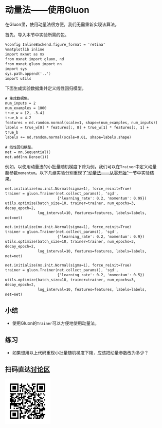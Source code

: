 # 动量法——使用Gluon

在Gluon里，使用动量法很方便，我们无需重新实现该算法。

首先，导入本节中实验所需的包。

```{.python .input}
%config InlineBackend.figure_format = 'retina'
%matplotlib inline
import mxnet as mx
from mxnet import gluon, nd
from mxnet.gluon import nn
import sys
sys.path.append('..')
import utils
```

下面生成实验数据集并定义线性回归模型。

```{.python .input  n=1}
# 生成数据集。
num_inputs = 2
num_examples = 1000
true_w = [2, -3.4]
true_b = 4.2
features = nd.random.normal(scale=1, shape=(num_examples, num_inputs))
labels = true_w[0] * features[:, 0] + true_w[1] * features[:, 1] + true_b
labels += nd.random.normal(scale=0.01, shape=labels.shape)

# 线性回归模型。
net = nn.Sequential()
net.add(nn.Dense(1))
```

例如，以使用动量法的小批量随机梯度下降为例，我们可以在`Trainer`中定义动量超参数`momentum`。以下几组实验分别重现了[“动量法——从零开始”](momentum-scratch.md)一节中实验结果。

```{.python .input  n=3}
net.initialize(mx.init.Normal(sigma=1), force_reinit=True)
trainer = gluon.Trainer(net.collect_params(), 'sgd',
                        {'learning_rate': 0.2, 'momentum': 0.99})
utils.optimize(batch_size=10, trainer=trainer, num_epochs=3, decay_epoch=2,
               log_interval=10, features=features, labels=labels, net=net)
```

```{.python .input}
net.initialize(mx.init.Normal(sigma=1), force_reinit=True)
trainer = gluon.Trainer(net.collect_params(), 'sgd',
                        {'learning_rate': 0.2, 'momentum': 0.9})
utils.optimize(batch_size=10, trainer=trainer, num_epochs=3, decay_epoch=2,
               log_interval=10, features=features, labels=labels, net=net)
```

```{.python .input}
net.initialize(mx.init.Normal(sigma=1), force_reinit=True)
trainer = gluon.Trainer(net.collect_params(), 'sgd',
                        {'learning_rate': 0.2, 'momentum': 0.5})
utils.optimize(batch_size=10, trainer=trainer, num_epochs=3, decay_epoch=2,
               log_interval=10, features=features, labels=labels, net=net)
```

## 小结

* 使用Gluon的`Trainer`可以方便地使用动量法。

## 练习

* 如果想用以上代码重现小批量随机梯度下降，应该把动量参数改为多少？

## 扫码直达[讨论区](https://discuss.gluon.ai/t/topic/1880)

![](../img/qr_momentum-gluon.svg)
